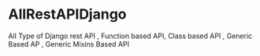# AllRestAPIDjango
All Type of Django rest API , Function based API, Class based API , Generic Based AP , Generic Mixins Based API
